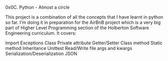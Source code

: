 0x0C. Python - Almost a circle

This project is a combination of all the concepts that I have learnt in python so far. I'm doing it in preparation for the AirBnB project which is a very big part of Higher Level Programming section of the Holberton Software Engineering curriculum. It covers:

Import Exceptions Class Private attribute Getter/Setter Class method Static method Inheritance Unittest Read/Write file args and kwargs Serialization/Deserialization JSON
